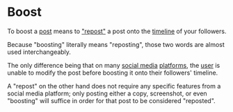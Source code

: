 # Boost

To boost a [post](/docs/glossary/post) means to ["repost"](/docs/glossary/repost) a post onto the [timeline](/docs/glossary/timeline) of your followers.

Because "boosting" literally means "reposting", those two words are almost used interchangeably.

The only difference being that on many [social media](/docs/glossary/social-media) [platforms](/docs/glossary/platform), the [user](/docs/glossary/user) is unable to modify the post before boosting it onto their followers' timeline.

A "repost" on the other hand does not require any specific features from a social media platform; only posting either a copy, screenshot, or even "boosting" will suffice in order for that post to be considered "reposted".

<!-- TODO: include screenshots of posts being boosted -->